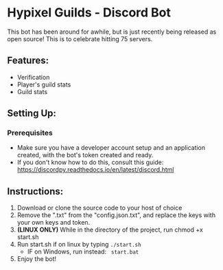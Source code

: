 # Hypixel Guilds - Discord Bot
This bot has been around for awhile, but is just recently being released as open source! This is to celebrate hitting 75 servers.
## Features:
- Verification
- Player's guild stats
- Guild stats
## Setting Up:

### Prerequisites
- Make sure you have a developer account setup and an application created, with the bot's token created and ready.
- If you don't know how to do this, consult this guide: https://discordpy.readthedocs.io/en/latest/discord.html

## Instructions:

1. Download or clone the source code to your host of choice
2. Remove the ".txt" from the "config.json.txt", and replace the keys with your own keys and token.
3. **(LINUX ONLY)** While in the directory of the project, run 
    chmod +x start.sh
5. Run start.sh if on linux by typing ```
        ./start.sh ```
    - IF on Windows, run instead: ```
        start.bat```
6. Enjoy the bot!      
